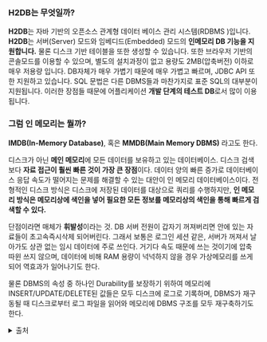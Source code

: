 ### H2DB는 무엇일까?

**H2DB**는 자바 기반의 오픈소스 관계형 데이터 베이스 관리 시스템(RDBMS )입니다.  
**H2DB**는 서버(Server) 모드와 임베디드(Embedded) 모드의 **인메모리 DB 기능을 지원합니다.** 물론 디스크 기반 테이블을 또한 생성할 수 있습니다.
또한 브라우저 기반의 콘솔모드를 이용할 수 있으며, 별도의 설치과정이 없고 용량도 2MB(압축버전) 이하로 매우 저용량 입니다. DB자체가 매우 가볍기 때문에 매우 가볍고 빠르며, JDBC API 또한 지원하고 있습니다.
SQL 문법은 다른 DBMS들과 마찬가지로 표준 SQL의 대부분이 지원됩니다.
이러한 장점들 때문에 어플리케이션 **개발 단계의 테스트 DB**로서 많이 이용됩니다.

### 그럼 인 메모리는 뭘까?
**IMDB(In-Memory Database)**, 혹은 **MMDB(Main Memory DBMS)** 라고도 한다.

디스크가 아닌 **메인 메모리**에 모든 데이터를 보유하고 있는 데이터베이스. 디스크 검색보다 **자료 접근이 훨씬 빠른 것이 가장 큰 장점**이다. 데이터 양의 빠른 증가로 데이터베이스 응답 속도가 떨어지는 문제를 해결할 수 있는 대안이 인 메모리 데이터베이스이다. 전형적인 디스크 방식은 디스크에 저장된 데이터를 대상으로 쿼리를 수행하지만, **인 메모리 방식은 메모리상에 색인을 넣어 필요한 모든 정보를 메모리상의 색인을 통해 빠르게 검색할 수 있다.**

단점이라면 매체가 **휘발성**이라는 것. DB 서버 전원이 갑자기 꺼져버리면 안에 있는 자료들이 초고속즉시삭제 되어버린다. 그래서 보통은 로그인 세션 같은, 서버가 꺼져서 날아가도 상관 없는 임시 데이터에 주로 쓰인다. 거기다 속도 때문에 쓰는 것이기에 압축 따윈 쓰지 않으며, 데이터에 비해 RAM 용량이 넉넉하지 않을 경우 가상메모리를 쓰게 되어 역효과가 일어나기도 한다.

물론 DBMS의 속성 중 하나인 Durability를 보장하기 위하여 메모리에 INSERT/UPDATE/DELETE된 값들은 모두 디스크에 로그로 기록하며, DBMS가 재구동될 때 디스크로부터 로그 파일을 읽어와 메모리에 DBMS 구조를 모두 재구축하기도 한다.
<details>
 <summary> 출처 </summary>
- https://dololak.tistory.com/285 [코끼리를 냉장고에 넣는 방법] <br>
- https://namu.wiki/w/%EC%9D%B8%20%EB%A9%94%EB%AA%A8%EB%A6%AC%20%EB%8D%B0%EC%9D%B4%ED%84%B0%EB%B2%A0%EC%9D%B4%EC%8A%A4 <br>
</details>